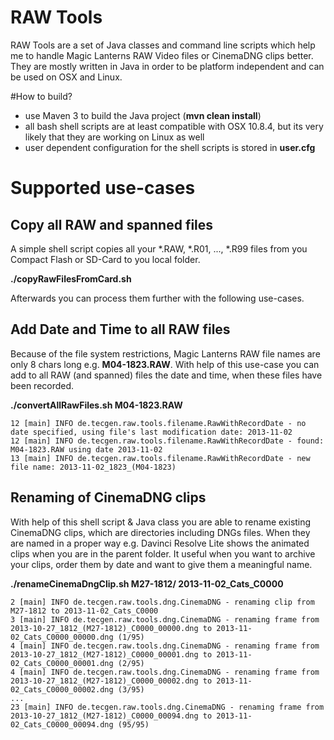 # RAW Tools

RAW Tools are a set of Java classes and command line scripts 
which help me to handle Magic Lanterns RAW Video files or CinemaDNG clips better. They are mostly written in Java in order to be platform 
independent and can be used on OSX and Linux. 

#How to build?
* use Maven 3 to build the Java project (**mvn clean install**)
* all bash shell scripts are at least compatible with OSX 10.8.4, but its very likely that they are working on Linux as well
* user dependent configuration for the shell scripts is stored in **user.cfg**

# Supported use-cases 

## Copy all RAW and spanned files 

A simple shell script copies all your *.RAW, *.R01, ..., *.R99 files from you Compact Flash or SD-Card to you local folder.

**./copyRawFilesFromCard.sh**

Afterwards you can process them further with the following use-cases.

## Add Date and Time to all RAW files

Because of the file system restrictions, Magic Lanterns RAW file names are only 8 chars long e.g. **M04-1823.RAW**. With help of
this use-case you can add to all RAW (and spanned) files the date and time, when these files have been recorded.

**./convertAllRawFiles.sh M04-1823.RAW** 

    12 [main] INFO de.tecgen.raw.tools.filename.RawWithRecordDate - no date specified, using file's last modification date: 2013-11-02
    12 [main] INFO de.tecgen.raw.tools.filename.RawWithRecordDate - found: M04-1823.RAW using date 2013-11-02
    13 [main] INFO de.tecgen.raw.tools.filename.RawWithRecordDate - new file name: 2013-11-02_1823_(M04-1823)


## Renaming of CinemaDNG clips

With help of this shell script & Java class you are able to rename existing CinemaDNG clips, which
are directories including DNGs files. When they are named in a proper way e.g. Davinci Resolve Lite shows the 
animated clips when you are in the parent folder. It useful when you want to archive your clips, order them by date
and want to give them a meaningful name.

**./renameCinemaDngClip.sh M27-1812/ 2013-11-02_Cats_C0000**

    2 [main] INFO de.tecgen.raw.tools.dng.CinemaDNG - renaming clip from M27-1812 to 2013-11-02_Cats_C0000
    3 [main] INFO de.tecgen.raw.tools.dng.CinemaDNG - renaming frame from 2013-10-27_1812_(M27-1812)_C0000_00000.dng to 2013-11-02_Cats_C0000_00000.dng (1/95)
    4 [main] INFO de.tecgen.raw.tools.dng.CinemaDNG - renaming frame from 2013-10-27_1812_(M27-1812)_C0000_00001.dng to 2013-11-02_Cats_C0000_00001.dng (2/95)
    4 [main] INFO de.tecgen.raw.tools.dng.CinemaDNG - renaming frame from 2013-10-27_1812_(M27-1812)_C0000_00002.dng to 2013-11-02_Cats_C0000_00002.dng (3/95)
    ...
    23 [main] INFO de.tecgen.raw.tools.dng.CinemaDNG - renaming frame from 2013-10-27_1812_(M27-1812)_C0000_00094.dng to 2013-11-02_Cats_C0000_00094.dng (95/95)






